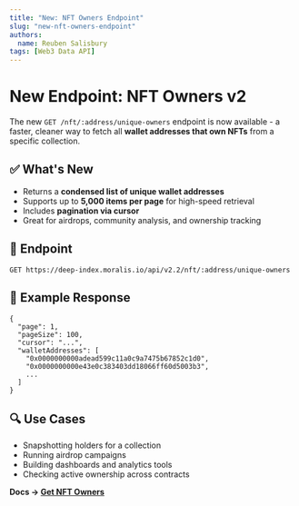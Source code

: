 ```yaml
---
title: "New: NFT Owners Endpoint"
slug: "new-nft-owners-endpoint"
authors:
  name: Reuben Salisbury
tags: [Web3 Data API]
---
```


# New Endpoint: NFT Owners v2

The new `GET /nft/:address/unique-owners` endpoint is now available - a faster, cleaner way to fetch all **wallet addresses that own NFTs** from a specific collection.

<!-- truncate -->

## ✅ What's New

- Returns a **condensed list of unique wallet addresses**
- Supports up to **5,000 items per page** for high-speed retrieval
- Includes **pagination via cursor**
- Great for airdrops, community analysis, and ownership tracking

## 🔗 Endpoint

`GET https://deep-index.moralis.io/api/v2.2/nft/:address/unique-owners`

## 🧾 Example Response

```
{
  "page": 1,
  "pageSize": 100,
  "cursor": "...",
  "walletAddresses": [
    "0x0000000000adead599c11a0c9a7475b67852c1d0",
    "0x0000000000e43e0c383403dd18066ff60d5003b3",
    ...
  ]
}
```

## 🔍 Use Cases
- Snapshotting holders for a collection
- Running airdrop campaigns
- Building dashboards and analytics tools
- Checking active ownership across contracts

**Docs → [Get NFT Owners](https://docs.moralis.com/web3-data-api/evm/reference/get-nft-owners)**
